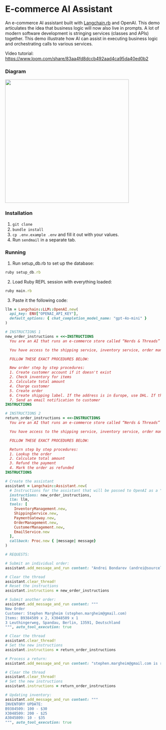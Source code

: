 # E-commerce AI Assistant
An e-commerce AI assistant built with [Langchain.rb](https://github.com/andreibondarev/langchainrb) and OpenAI. This demo articulates the idea that business logic will now also live in prompts. A lot of modern software development is stringing services (classes and APIs) together. This demo illustrate how AI can assist in executing business logic and orchestrating calls to various services.

Video tutorial: https://www.loom.com/share/83aa4fd8dccb492aad4ca95da40ed0b2

### Diagram
<img src="https://github.com/patterns-ai-core/ecommerce-ai-assistant-demo/assets/541665/e17032a5-336d-44e7-b070-3695e69003f6" height="400" />

### Installation
1. `git clone`
2. `bundle install`
3. `cp .env.example .env` and fill it out with your values.
4. Run `sendmail` in a separate tab.

### Running
1. Run setup_db.rb to set up the database:
```ruby
ruby setup_db.rb
```

2. Load Ruby REPL session with everything loaded:
```ruby
ruby main.rb
```

3. Paste it the following code:
```ruby
llm = Langchain::LLM::OpenAI.new(
  api_key: ENV["OPENAI_API_KEY"],
  default_options: { chat_completion_model_name: "gpt-4o-mini" }
)

# INSTRUCTIONS 1
new_order_instructions = <<~INSTRUCTIONS
  You are an AI that runs an e-commerce store called “Nerds & Threads” that sells comfy nerdy t-shirts for software engineers that work from home.

  You have access to the shipping service, inventory service, order management, payment gateway, email service and customer management systems. You are responsible for processing orders.

  FOLLOW THESE EXACT PROCEDURES BELOW:

  New order step by step procedures:
  1. Create customer account if it doesn't exist
  2. Check inventory for items
  3. Calculate total amount
  4. Charge customer
  5. Create order
  6. Create shipping label. If the address is in Europe, use DHL. If the address is in US, use FedEx.
  7. Send an email notification to customer
INSTRUCTIONS

# INSTRUCTIONS 2
return_order_instructions = <<~INSTRUCTIONS
  You are an AI that runs an e-commerce store called “Nerds & Threads” that sells comfy nerdy t-shirts for software engineers that work from home.

  You have access to the shipping service, inventory service, order management, payment gateway, email service and customer management systems. You are responsible for handling returns.

  FOLLOW THESE EXACT PROCEDURES BELOW:

  Return step by step procedures:
  1. Lookup the order
  2. Calculate total amount
  3. Refund the payment
  4. Mark the order as refunded
INSTRUCTIONS

# Create the assistant
assistant = Langchain::Assistant.new(
  # Instructions for the assistant that will be passed to OpenAI as a "system" message
  instructions: new_order_instructions,
  llm: llm,
  tools: [
    InventoryManagement.new,
    ShippingService.new,
    PaymentGateway.new,
    OrderManagement.new,
    CustomerManagement.new,
    EmailService.new
  ],
  callback: Proc.new { |message| message}
)

# REQUESTS:

# Submit an individual order:
assistant.add_message_and_run content: "Andrei Bondarev (andrei@sourcelabs.io) just purchased 5 t-shirts (Y3048509). His address is 667 Madison Avenue, New York, NY 10065", auto_tool_execution: true

# Clear the thread
assistant.clear_thread!
# Reset the instructions
assistant.instructions = new_order_instructions

# Submit another order:
assistant.add_message_and_run content: """
New Order
Customer: Stephen Margheim (stephen.margheim@gmail.com)
Items: B9384509 x 2, X3048509 x 1
3 Leuthingerweg, Spandau, Berlin, 13591, Deutschland
""", auto_tool_execution: true

# Clear the thread
assistant.clear_thread!
# Set the new instructions
assistant.instructions = return_order_instructions

# Process a return:
assistant.add_message_and_run content: "stephen.margheim@gmail.com is returning order ID: 2", auto_tool_execution: true

# Clear the thread
assistant.clear_thread!
# Set the new instructions
assistant.instructions = return_order_instructions

# Updating inventory:
assistant.add_message_and_run content: """
INVENTORY UPDATE:
B9384509: 100 - $30
X3048509: 200 - $25
A3045809: 10 - $35
""", auto_tool_execution: true
```

